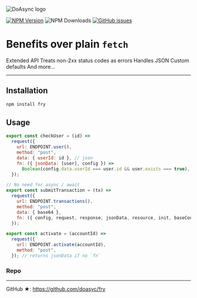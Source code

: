 ![DoAsync logo](https://leonardo.osnova.io/cf1dd2d1-f854-97b5-4707-406bcbf0d69c)

[![NPM Version][npm-image]][npm-url] ![NPM Downloads][downloads-image] [![GitHub issues][issues-image]][issues-url]

[npm-image]: https://img.shields.io/npm/v/fry.svg
[npm-url]: https://www.npmjs.com/package/fry
[downloads-image]: https://img.shields.io/npm/dw/fry.svg
[deps-image]: https://david-dm.org/doasync/fry.svg
[issues-image]: https://img.shields.io/github/issues/doasync/fry.svg
[issues-url]: https://github.com/doasync/fry/issues

Benefits over plain `fetch`
===================

Extended API
Treats non-2xx status codes as errors
Handles JSON
Custom defaults
And more...

----------

Installation
-------------

```bash
npm install fry
```

Usage
-------------------

```javascript
export const checkUser = (id) =>
  request({
    url: ENDPOINT.user(),
    method: "post",
    data: { userId: id }, // json
    fn: ({ jsonData: [user], config }) =>
      Boolean(config.data.userId === user.id && user.exists === true), // return boolean
  });

// No need for async / await
export const submitTransaction = (tx) =>
  request({
    url: ENDPOINT.transactions(),
    method: "post",
    data: { base64 },
    fn: ({ config, request, response, jsonData, resource, init, baseConfig }) => tx, // returns tx
  });

export const activate = (accountId) =>
  request({
    url: ENDPOINT.activate(accountId),
    method: "post",
  }); // returns jsonData if no `fn`

```

### Repo
------------------

GitHub ★: https://github.com/doasyc/fry
